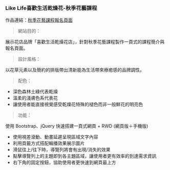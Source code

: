 ### Like Life喜歡生活乾燥花-秋季花藝課程

作品連結：[秋季花藝課程報名頁面](https://janjaneswag.github.io/likelife_course/likelife_rwd.html)

>網站目的：

展示花店品牌「喜歡生活乾燥花店」，針對秋季花藝課程製作一頁式的課程簡介與報名頁面。

>設計風格：

以花草元素以及簡約的排版帶出清新能為生活帶來療癒感的品牌調性。

>配色：
+ 深色森林土綠代表乾燥
+ 溫柔的淺膚色系代表花
+ 讓使用者能直接視覺感受乾燥花特殊的褪色而非一般鮮花的明亮色

>功能：

使用 Bootstrap、jQuery 快速搭建一頁式網頁 + RWD (網頁版＋手機版)

+ 使用視差滾動、動畫延遲呈現區域文字內容
+ 利用頁籤方式搭配輪播效果展示圖片
+ 滑鼠往上/往下時，導覽列將會有出現/消失的效果
+ 點擊導覽列上的主題即到各主題區域，讓使用者更有效率的到達需求資訊
+ 右下角的固定按鈕，協助使用者更快速到網頁最上方
